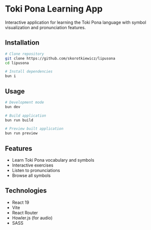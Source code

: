 # Toki Pona Learning App

Interactive application for learning the Toki Pona language with symbol visualization and pronunciation features.

## Installation

```bash
# Clone repository
git clone https://github.com/skorotkiewicz/lipusona
cd lipusona

# Install dependencies
bun i
```

## Usage

```bash
# Development mode
bun dev

# Build application
bun run build

# Preview built application
bun run preview
```

## Features

- Learn Toki Pona vocabulary and symbols
- Interactive exercises
- Listen to pronunciations
- Browse all symbols

## Technologies

- React 19
- Vite
- React Router
- Howler.js (for audio)
- SASS